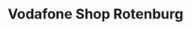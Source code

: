 ---
title: "Vodafone Shop Rotenburg"
url: /rotenburg-an-der-fulda/vodafone-shop-rotenburg/
shop: Handy
---